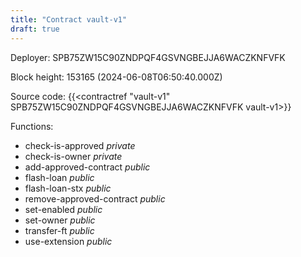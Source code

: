 ```yaml
---
title: "Contract vault-v1"
draft: true
---
```

Deployer: SPB75ZW15C90ZNDPQF4GSVNGBEJJA6WACZKNFVFK


 



Block height: 153165 (2024-06-08T06:50:40.000Z)

Source code: {{<contractref "vault-v1" SPB75ZW15C90ZNDPQF4GSVNGBEJJA6WACZKNFVFK vault-v1>}}

Functions:

* check-is-approved _private_
* check-is-owner _private_
* add-approved-contract _public_
* flash-loan _public_
* flash-loan-stx _public_
* remove-approved-contract _public_
* set-enabled _public_
* set-owner _public_
* transfer-ft _public_
* use-extension _public_
